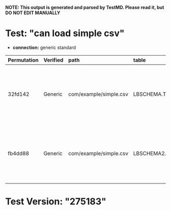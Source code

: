 **NOTE: This output is generated and parsed by TestMD. Please read it, but DO NOT EDIT MANUALLY**

# Test: "can load simple csv" #

- **connection:** generic standard

| Permutation | Verified | path                   | table                | OPERATIONS
| :---------- | :------- | :--------------------- | :------------------- | :------
| 32fd142     | Generic  | com/example/simple.csv | LBSCHEMA.TEST_TABLE  | **plan**: loadData(columns=[LoadDataColumn{dataType=VARCHAR, header=name, skip=false}, LoadDataColumn{dataType=VARCHAR, header=username, skip=false}, LoadDataColumn{dataType=INTEGER, header=age, skip=false}], path=com/example/simple.csv, table=LBSCHEMA.TEST_TABLE)
| fb4dd88     | Generic  | com/example/simple.csv | LBSCHEMA2.TEST_TABLE | **plan**: loadData(columns=[LoadDataColumn{dataType=VARCHAR, header=name, skip=false}, LoadDataColumn{dataType=VARCHAR, header=username, skip=false}, LoadDataColumn{dataType=INTEGER, header=age, skip=false}], path=com/example/simple.csv, table=LBSCHEMA2.TEST_TABLE)

# Test Version: "275183" #